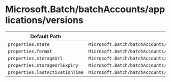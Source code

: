 # Microsoft.Batch/batchAccounts/applications/versions

| Default Path | Alias |
|---|---|
| `properties.state` | `Microsoft.Batch/batchAccounts/applications/versions/state` |
| `properties.format` | `Microsoft.Batch/batchAccounts/applications/versions/format` |
| `properties.storageUrl` | `Microsoft.Batch/batchAccounts/applications/versions/storageUrl` |
| `properties.storageUrlExpiry` | `Microsoft.Batch/batchAccounts/applications/versions/storageUrlExpiry` |
| `properties.lastActivationTime` | `Microsoft.Batch/batchAccounts/applications/versions/lastActivationTime` |

